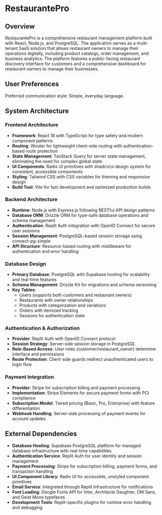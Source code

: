 # RestaurantePro

## Overview

RestaurantePro is a comprehensive restaurant management platform built with React, Node.js, and PostgreSQL. The application serves as a multi-tenant SaaS solution that allows restaurant owners to manage their operations digitally, including product catalogs, order management, and business analytics. The platform features a public-facing restaurant discovery interface for customers and a comprehensive dashboard for restaurant owners to manage their businesses.

## User Preferences

Preferred communication style: Simple, everyday language.

## System Architecture

### Frontend Architecture
- **Framework**: React 18 with TypeScript for type safety and modern component patterns
- **Routing**: Wouter for lightweight client-side routing with authentication-based route protection
- **State Management**: TanStack Query for server state management, eliminating the need for complex global state
- **UI Components**: Radix UI primitives with shadcn/ui design system for consistent, accessible components
- **Styling**: Tailwind CSS with CSS variables for theming and responsive design
- **Build Tool**: Vite for fast development and optimized production builds

### Backend Architecture
- **Runtime**: Node.js with Express.js following RESTful API design patterns
- **Database ORM**: Drizzle ORM for type-safe database operations and schema management
- **Authentication**: Replit Auth integration with OpenID Connect for secure user sessions
- **Session Management**: PostgreSQL-based session storage using connect-pg-simple
- **API Structure**: Resource-based routing with middleware for authentication and error handling

### Database Design
- **Primary Database**: PostgreSQL with Supabase hosting for scalability and real-time features
- **Schema Management**: Drizzle Kit for migrations and schema versioning
- **Key Tables**: 
  - Users (supports both customers and restaurant owners)
  - Restaurants with owner relationships
  - Products with categorization and variations
  - Orders with itemized tracking
  - Sessions for authentication state

### Authentication & Authorization
- **Provider**: Replit Auth with OpenID Connect protocol
- **Session Strategy**: Server-side session storage in PostgreSQL
- **Role-Based Access**: User roles (customer/restaurant_owner) determine interface and permissions
- **Route Protection**: Client-side guards redirect unauthenticated users to login flow

### Payment Integration
- **Provider**: Stripe for subscription billing and payment processing
- **Implementation**: Stripe Elements for secure payment forms with PCI compliance
- **Subscription Model**: Tiered pricing (Basic, Pro, Enterprise) with feature differentiation
- **Webhook Handling**: Server-side processing of payment events for account updates

## External Dependencies

- **Database Hosting**: Supabase PostgreSQL platform for managed database infrastructure with real-time capabilities
- **Authentication Service**: Replit Auth for user identity and session management
- **Payment Processing**: Stripe for subscription billing, payment forms, and transaction handling
- **UI Component Library**: Radix UI for accessible, unstyled component primitives
- **Email Service**: Integrated through Replit infrastructure for notifications
- **Font Loading**: Google Fonts API for Inter, Architects Daughter, DM Sans, and Geist Mono typefaces
- **Development Tools**: Replit-specific plugins for runtime error handling and debugging